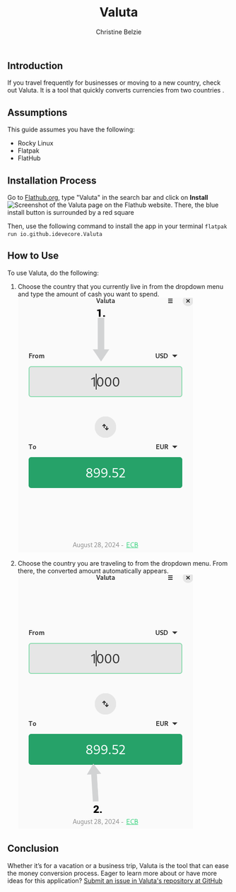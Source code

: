 ﻿---
 title: Valuta
 author: Christine Belzie
 contributors:
---

## Introduction

 If you travel frequently for businesses or moving to a new country, check out Valuta. It is a tool that quickly converts currencies from two countries .

## Assumptions

This guide assumes you have the following:

- Rocky Linux
- Flatpak
- FlatHub

## Installation Process

Go to [Flathub.org](https://flathub.org), type "Valuta" in the search bar and click on **Install**
![Screenshot of the Valuta page on the Flathub website. There, the blue install button is surrounded by a red square](/images/01_valuta.png)

Then, use the following command to install the app in your terminal
`flatpak run io.github.idevecore.Valuta`

## How to Use

To use Valuta, do the following:

1. Choose the country that you currently live in from the dropdown menu and type the amount of cash you want to spend.
![Screenshot of a gray arrow with the number one on top, pointing down in the first section. It shows a grey textbox that has the number, 1,000 written in white with the acronym "USD" next to it](images/02_valuta.png)

1. Choose the country you are traveling to from the dropdown menu.  From there, the converted amount automatically appears.
![Screenshot of a gray arrow with the number two on top, pointing upwards the second section. It shows a green textbox that has the number, 899.52 written in white with the acronym "EUR" next to it](images/03_valuta.png)

## Conclusion

Whether it’s for a vacation or a business trip, Valuta is the tool that can ease the money conversion process. Eager to learn more about or have more ideas for this application? [Submit an issue in Valuta's repository at GitHub](https://github.com/ideveCore/valuta/issues)
